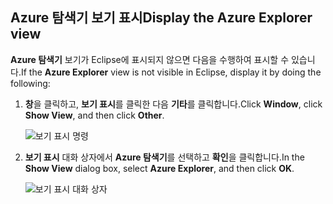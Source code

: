 ## <a name="display-the-azure-explorer-view"></a><span data-ttu-id="c9a76-101">Azure 탐색기 보기 표시</span><span class="sxs-lookup"><span data-stu-id="c9a76-101">Display the Azure Explorer view</span></span>

<span data-ttu-id="c9a76-102">**Azure 탐색기** 보기가 Eclipse에 표시되지 않으면 다음을 수행하여 표시할 수 있습니다.</span><span class="sxs-lookup"><span data-stu-id="c9a76-102">If the **Azure Explorer** view is not visible in Eclipse, display it by doing the following:</span></span>

1. <span data-ttu-id="c9a76-103">**창**을 클릭하고, **보기 표시**를 클릭한 다음 **기타**를 클릭합니다.</span><span class="sxs-lookup"><span data-stu-id="c9a76-103">Click **Window**, click **Show View**, and then click **Other**.</span></span>

   ![보기 표시 명령](media/azure-toolkit-for-eclipse-show-azure-explorer/show-az-exp-01.png)

2. <span data-ttu-id="c9a76-105">**보기 표시** 대화 상자에서 **Azure 탐색기**를 선택하고 **확인**을 클릭합니다.</span><span class="sxs-lookup"><span data-stu-id="c9a76-105">In the **Show View** dialog box, select **Azure Explorer**, and then click **OK**.</span></span>

   ![보기 표시 대화 상자](media/azure-toolkit-for-eclipse-show-azure-explorer/show-az-exp-02.png)

